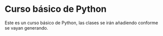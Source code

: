 # **Curso básico de Python**

Este es un curso básico de Python, las clases se irán añadiendo conforme se vayan generando.